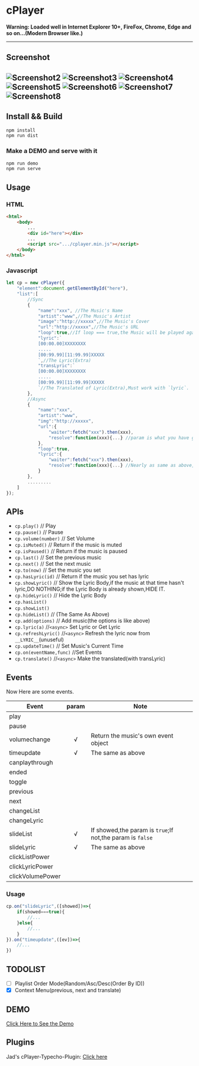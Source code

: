 ﻿# cPlayer 

__Warning: Loaded well in Internet Explorer 10+, FireFox, Chrome, Edge and so on...(Modern Browser like.)__

---

## Screenshot

![Screenshot2](screenshot/demo2.png)
![Screenshot3](screenshot/demo3.png)
![Screenshot4](screenshot/demo.ZingMP3.png)
![Screenshot5](screenshot/demo.demo.NCT.png)
![Screenshot6](screenshot/demo.NhacVN.png)
![Screenshot7](screenshot/demo.NCT.png)
![Screenshot8](screenshot/demo.mobile.png)
---

## Install && Build

```bash
npm install
npm run dist
```

### Make a DEMO and serve with it

```bash
npm run demo
npm run serve
```

## Usage

### HTML

```html
<html>
    <body>
        ...
        <div id="here"></div>
        ...
        <script src=".../cplayer.min.js"></script>
    </body>
</html>
```

### Javascript

```javascript
let cp = new cPlayer({
    "element":document.getElementById("here"),
    "list":[
        //Sync
        {
            "name":"xxx", //The Music's Name
            "artist":"www",//The Music's Artist
            "image":"http://xxxxx",//The Music's Cover
            "url":"http://xxxxx",//The Music's URL
            "loop":true,//If loop === true,the Music will be played again and again.
            "lyric":`
            [00:00.00]XXXXXXXX
            .....
            [00:99.99][11:99.99]XXXXX
            `,//The Lyric(Extra)
            "transLyric":`
            [00:00.00]XXXXXXXX
            .....
            [00:99.99][11:99.99]XXXXX
            `//The Translated of Lyric(Extra),Must work with `lyric`.
        },
        //Async
        {
            "name":"xxx",
            "artist":"www",
            "img":"http://xxxxx",
            "url":{
                "waiter":fetch("xxx").then(xxx),
                "resolve":function(xxx){...} //param is what you have got from waiter(),which means that the xxx includes not a Promise but sth else.And it should return a string.
            },
            "loop":true,
            "lyric":{
                "waiter":fetch("xxx").then(xxx),
                "resolve":function(xxx){...} //Nearly as same as above,but it should return {lyric:string|null,transLyric:string|null}
            }
        },
        .........
    ]
});
```

## APIs

* `cp.play()` // Play
* `cp.pause()` // Pause
* `cp.volume(number)` // Set Volume
* `cp.isMuted()` // Return if the music is muted
* `cp.isPaused()` // Return if the music is paused
* `cp.last()` // Set the previous music
* `cp.next()` // Set the next music
* `cp.to(now)` // Set the music you set
* `cp.hasLyric(id)` // Return if the music you set has lyric
* `cp.showLyric()` // Show the Lyric Body,if the music at that time hasn't lyric,DO NOTHING;if the Lyric Body is already shown,HIDE IT.
* `cp.hideLyric()` // Hide the Lyric Body
* `cp.hasList()`
* `cp.showList()`
* `cp.hideList()` // (The Same As Above)
* `cp.add(options)` // Add music(the options is like above)
* `cp.lyric(a)` //`<async>` Set Lyric or Get Lyric
* `cp.refreshLyric()` //`<async>` Refresh the lyric now from `__LYRIC__`(unuseful)
* `cp.updateTime()` // Set Music's Current Time
* `cp.on(eventName,func)` //Set Events
* `cp.translate()` //`<async>` Make the translated(with transLyric)

## Events

Now Here are some events.

| Event          | param | Note                                                         |
|----------------|:-----:|--------------------------------------------------------------|
|play            |       |                                                              |
|pause           |       |                                                              |
|volumechange    |   √   | Return the music's own event object                          |
|timeupdate      |   √   | The same as above                                            |
|canplaythrough  |       |                                                              |
|ended           |       |                                                              |
|toggle          |       |                                                              |
|previous        |       |                                                              |
|next            |       |                                                              |
|changeList      |       |                                                              |
|changeLyric     |       |                                                              |
|slideList       |   √   | If showed,the param is `true`;If not,the param is `false`    |
|slideLyric      |   √   | The same as above                                            |
|clickListPower  |       |                                                              |
|clickLyricPower |       |                                                              |
|clickVolumePower|       |                                                              |

### Usage

```javascript
cp.on("slideLyric",([showed])=>{
    if(showed===true){
        //...
    }else{
        //...
    }
}).on("timeupdate",([ev])=>{
    //...
})
```

## TODOLIST
* [ ] Playlist Order Mode(Random/Asc/Desc(Order By ID))
* [x] Context Menu(previous, next and translate)

## DEMO

[Click Here to See the Demo](http://cplayer.js.org)

## Plugins

Jad's cPlayer-Typecho-Plugin: [Click here](https://github.com/journey-ad/cPlayer-Typecho-Plugin)
